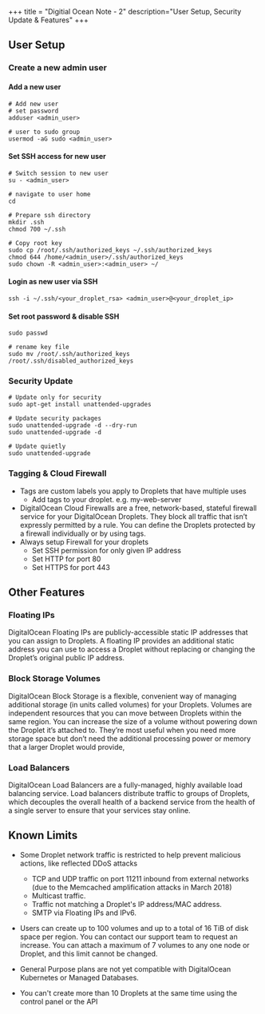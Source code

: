 +++
title = "Digitial Ocean Note - 2"
description="User Setup, Security Update & Features"
+++

## User Setup

### Create a new admin user

#### Add a new user 

```
# Add new user 
# set password
adduser <admin_user>

# user to sudo group
usermod -aG sudo <admin_user>

```

#### Set SSH access for new user

```
# Switch session to new user 
su - <admin_user>

# navigate to user home 
cd

# Prepare ssh directory
mkdir .ssh
chmod 700 ~/.ssh

# Copy root key
sudo cp /root/.ssh/authorized_keys ~/.ssh/authorized_keys
chmod 644 /home/<admin_user>/.ssh/authorized_keys
sudo chown -R <admin_user>:<admin_user> ~/
```

#### Login as new user via SSH 

```
ssh -i ~/.ssh/<your_droplet_rsa> <admin_user>@<your_droplet_ip>
```

#### Set root password & disable SSH

```
sudo passwd

# rename key file
sudo mv /root/.ssh/authorized_keys  /root/.ssh/disabled_authorized_keys
```


### Security Update


```
# Update only for security
sudo apt-get install unattended-upgrades

# Update security packages
sudo unattended-upgrade -d --dry-run
sudo unattended-upgrade -d

# Update quietly
sudo unattended-upgrade
```


### Tagging & Cloud Firewall

* Tags are custom labels you apply to Droplets that have multiple uses
  * Add tags to your droplet. e.g. my-web-server
* DigitalOcean Cloud Firewalls are a free, network-based, stateful firewall service for your DigitalOcean Droplets. They block all traffic that isn’t expressly permitted by a rule. You can define the Droplets protected by a firewall individually or by using tags.
* Always setup Firewall for your droplets
  * Set SSH permission for only given IP address
  * Set HTTP for port 80
  * Set HTTPS for port 443




## Other Features 

### Floating IPs

DigitalOcean Floating IPs are publicly-accessible static IP addresses that you can assign to Droplets. A floating IP provides an additional static address you can use to access a Droplet without replacing or changing the Droplet’s original public IP address.

### Block Storage Volumes

DigitalOcean Block Storage is a flexible, convenient way of managing additional storage (in units called volumes) for your Droplets. Volumes are independent resources that you can move between Droplets within the same region. You can increase the size of a volume without powering down the Droplet it’s attached to. They’re most useful when you need more storage space but don’t need the additional processing power or memory that a larger Droplet would provide,


### Load Balancers
DigitalOcean Load Balancers are a fully-managed, highly available load balancing service. Load balancers distribute traffic to groups of Droplets, which decouples the overall health of a backend service from the health of a single server to ensure that your services stay online.

## Known Limits

* Some Droplet network traffic is restricted to help prevent malicious actions, like reflected DDoS attacks

  * TCP and UDP traffic on port 11211 inbound from external networks (due to the Memcached amplification attacks in March 2018)
  * Multicast traffic.
  * Traffic not matching a Droplet's IP address/MAC address.
  * SMTP via Floating IPs and IPv6.

* Users can create up to 100 volumes and up to a total of 16 TiB of disk space per region. You can contact our support team to request an increase. You can attach a maximum of 7 volumes to any one node or Droplet, and this limit cannot be changed.

* General Purpose plans are not yet compatible with DigitalOcean Kubernetes or Managed Databases.

* You can't create more than 10 Droplets at the same time using the control panel or the API

